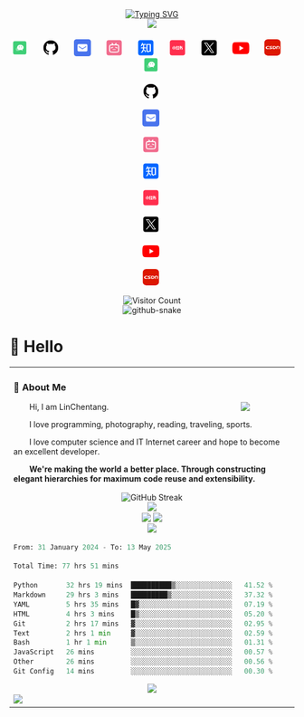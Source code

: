 <div align="center">
  
  <!-- dynamic typing effect 动态打字效果 -->
  <div>
    <a href="https://git.io/typing-svg">
      <img src="https://readme-typing-svg.demolab.com?font=Fira+Code&pause=1000&width=435&lines=LinChentang%E5%90%8C%E5%AD%A6%E7%A5%9D%E6%82%A8%E4%BB%8A%E5%A4%A9%E6%84%89%E5%BF%AB!&center=true&size=27" alt="Typing SVG" />
    </a>
  </div>

  <!-- knock code pictures 敲代码的图片 -->
  <picture>
    <source media="(prefers-color-scheme: dark)" srcset="https://cdn.jsdelivr.net/gh/LinChentang/LinChentang/assets/images/coding.gif" />
    <!-- <source media="(prefers-color-scheme: light)" srcset="https://cdn.jsdelivr.net/gh/LinChentang/LinChentang/assets/images/developer.svg" height="225px" /> -->
    <img src="https://cdn.jsdelivr.net/gh/LinChentang/LinChentang/assets/images/coding.gif" />
  </picture>

  <!-- for beauty 留个空行好看点 -->
  <div>&nbsp;</div>
  
  <!-- profile logo 个人资料徽标 -->
  <div>
    <a href="https://linchentang.top/wechat_qrcode/" target="_blank" rel="noopener noreferrer" style="text-decoration: none;">
        <img src="https://github.com/LinChentang/LinChentang.github.io/blob/main/docs/images/plugin/微信.png"  style="height:30px; vertical-align:middle; margin-right:4px;">
    </a>&emsp;
    <a href="https://github.com/LinChentang" target="_blank" rel="noopener noreferrer" style="text-decoration: none;">
        <img src="https://github.com/LinChentang/LinChentang.github.io/blob/main/docs/images/plugin/github.png"  style="height:30px; vertical-align:middle; margin-right:4px;">
    </a>&emsp;
    <a href="mailto:z1273611131@163.com" target="_blank" rel="noopener noreferrer" style="text-decoration: none;">
        <img src="https://github.com/LinChentang/LinChentang.github.io/blob/main/docs/images/plugin/邮箱.png"  style="height:30px; vertical-align:middle; margin-right:4px;">
    </a>&emsp;
    <a href="https://space.bilibili.com/346629528?spm_id_from=333.1007.0.0" target="_blank" rel="noopener noreferrer" style="text-decoration: none;">
        <img src="https://github.com/LinChentang/LinChentang.github.io/blob/main/docs/images/plugin/哔哩哔哩.png"  style="height:30px; vertical-align:middle; margin-right:4px;">
    </a>&emsp;
    <a href="https://www.zhihu.com/people/yu-chen-63-69-85" target="_blank" rel="noopener noreferrer" style="text-decoration: none;">
        <img src="https://github.com/LinChentang/LinChentang.github.io/blob/main/docs/images/plugin/知乎.png"  style="height:30px; vertical-align:middle; margin-right:4px;">
    </a>&emsp;
    <a href="https://www.xiaohongshu.com/user/profile/66a673f5000000001d023fdb" target="_blank" rel="noopener noreferrer" style="text-decoration: none;">
        <img src="https://github.com/LinChentang/LinChentang.github.io/blob/main/docs/images/plugin/小红书.png"  style="height:30px; vertical-align:middle; margin-right:4px;">
    </a>&emsp;
    <a href="https://x.com/linchentang23" target="_blank" rel="noopener noreferrer" style="text-decoration: none;">
        <img src="https://github.com/LinChentang/LinChentang.github.io/blob/main/docs/images/plugin/TwitterX.png"  style="height:30px; vertical-align:middle; margin-right:4px;">
    </a>&emsp;
    <a href="https://www.youtube.com/@linchentang618" target="_blank" rel="noopener noreferrer" style="text-decoration: none;">
        <img src="https://github.com/LinChentang/LinChentang.github.io/blob/main/docs/images/plugin/youtube .png"  style="height:30px; vertical-align:middle; margin-right:4px;">
    </a>&emsp;
    <a href="https://blog.csdn.net/weixin_64266899?spm=1011.2124.3001.5343" target="_blank" rel="noopener noreferrer" style="text-decoration: none;">
        <img src="https://github.com/LinChentang/LinChentang.github.io/blob/main/docs/images/plugin/CSDN.png"  style="height:30px; vertical-align:middle; margin-right:4px;">
    </a>&emsp;<br>
</div>

<div>
    <a href="https://linchentang.top/wechat_qrcode/" target="_blank" rel="noopener noreferrer" style="text-decoration: none !important;">
        <img src="https://raw.githubusercontent.com/LinChentang/LinChentang.github.io/main/docs/images/plugin/微信.png" alt="微信" style="height:30px; vertical-align:middle; margin-right:4px; display:block; border:none; outline:none;">
    </a> 
    <a href="https://github.com/LinChentang" target="_blank" rel="noopener noreferrer" style="text-decoration: none !important;">
        <img src="https://raw.githubusercontent.com/LinChentang/LinChentang.github.io/main/docs/images/plugin/github.png" alt="GitHub" style="height:30px; vertical-align:middle; margin-right:4px; display:block; border:none; outline:none;">
    </a> 
    <a href="mailto:z1273611131@163.com" target="_blank" rel="noopener noreferrer" style="text-decoration: none !important;">
        <img src="https://raw.githubusercontent.com/LinChentang/LinChentang.github.io/main/docs/images/plugin/邮箱.png" alt="邮箱" style="height:30px; vertical-align:middle; margin-right:4px; display:block; border:none; outline:none;">
    </a> 
    <a href="https://space.bilibili.com/346629528?spm_id_from=333.1007.0.0" target="_blank" rel="noopener noreferrer" style="text-decoration: none !important;">
        <img src="https://raw.githubusercontent.com/LinChentang/LinChentang.github.io/main/docs/images/plugin/哔哩哔哩.png" alt="哔哩哔哩" style="height:30px; vertical-align:middle; margin-right:4px; display:block; border:none; outline:none;">
    </a> 
    <a href="https://www.zhihu.com/people/yu-chen-63-69-85" target="_blank" rel="noopener noreferrer" style="text-decoration: none !important;">
        <img src="https://raw.githubusercontent.com/LinChentang/LinChentang.github.io/main/docs/images/plugin/知乎.png" alt="知乎" style="height:30px; vertical-align:middle; margin-right:4px; display:block; border:none; outline:none;">
    </a> 
    <a href="https://www.xiaohongshu.com/user/profile/66a673f5000000001d023fdb" target="_blank" rel="noopener noreferrer" style="text-decoration: none !important;">
        <img src="https://raw.githubusercontent.com/LinChentang/LinChentang.github.io/main/docs/images/plugin/小红书.png" alt="小红书" style="height:30px; vertical-align:middle; margin-right:4px; display:block; border:none; outline:none;">
    </a> 
    <a href="https://x.com/linchentang23" target="_blank" rel="noopener noreferrer" style="text-decoration: none !important;">
        <img src="https://raw.githubusercontent.com/LinChentang/LinChentang.github.io/main/docs/images/plugin/TwitterX.png" alt="TwitterX" style="height:30px; vertical-align:middle; margin-right:4px; display:block; border:none; outline:none;">
    </a> 
    <a href="https://www.youtube.com/@linchentang618" target="_blank" rel="noopener noreferrer" style="text-decoration: none !important;">
        <img src="https://raw.githubusercontent.com/LinChentang/LinChentang.github.io/main/docs/images/plugin/youtube .png" alt="YouTube" style="height:30px; vertical-align:middle; margin-right:4px; display:block; border:none; outline:none;"> </a> 
    <a href="https://blog.csdn.net/weixin_64266899?spm=1011.2124.3001.5343" target="_blank" rel="noopener noreferrer" style="text-decoration: none !important;">
        <img src="https://raw.githubusercontent.com/LinChentang/LinChentang.github.io/main/docs/images/plugin/CSDN.png" alt="CSDN" style="height:30px; vertical-align:middle; margin-right:4px; display:block; border:none; outline:none;">
    </a> <br>
</div>

<!-- visitor statistics logo 访问量统计-->
<div align="center">
  <img src="https://profile-counter.glitch.me/LinChentang/count.svg" alt="Visitor Count" width="225" />
</div>

  <!-- Snake Code Contribution Map 贪吃蛇代码贡献图 -->
  <picture>
    <source media="(prefers-color-scheme: dark)" srcset="https://cdn.jsdelivr.net/gh/LinChentang/LinChentang/profile-snake-contrib/github-contribution-grid-snake-dark.svg" />
    <source media="(prefers-color-scheme: light)" srcset="https://cdn.jsdelivr.net/gh/LinChentang/LinChentang/profile-snake-contrib/github-contribution-grid-snake.svg" />
    <img alt="github-snake" src="https://cdn.jsdelivr.net/gh/LinChentang/LinChentang/profile-snake-contrib/github-contribution-grid-snake-dark.svg" />
  </picture>

</div>

#  🙋 Hello

<table>
  
<tr><td>

</div>

### 🤺 About Me

<img align="right" width="88" src="https://cdn.jsdelivr.net/gh/LinChentang/LinChentang/assets/images/steven.png" />

<p>&emsp;&emsp;Hi, I am LinChentang.</p>
<p>&emsp;&emsp;I love programming, photography, reading, traveling, sports.</p>
<p>&emsp;&emsp;I love computer science and IT Internet career and hope to become an excellent developer.</p>
<p><strong>&emsp;&emsp;We're making the world a better place. Through constructing elegant hierarchies for maximum code reuse and extensibility.</strong></p>
</div>

<!-- github-readme-streak-stats 连续提交代码天数记录 -->
<div align="center">
   <img height=160 align="center" src="https://github-readme-streak-stats-eight.vercel.app/?user=LinChentang&theme=dracula&hide_border=true&mode=weekly&card_width=475" alt="GitHub Streak" />
</div>

<!-- spotify -->
<div align="center">
    <img height="137px" src="https://spotify-github-profile.kittinanx.com/api/view.svg?uid=31ndk7wlzonshfe43fboyw2yomcq&redirect=true][https://spotify-github-profile.kittinanx.com/api/view.svg?uid=31ndk7wlzonshfe43fboyw2yomcq&cover_image=true&theme=novatorem&show_offline=true&background_color=121212&interchange=true&bar_color=53b14f&bar_color_cover=true" />
</div>

<!-- ########################################## 分割 

<!-- GitHub 数据统计 -->
<div align="center">
    <img height="137px" src="https://github-readme-stats-git-masterrstaa-rickstaa.vercel.app/api?username=LinChentang&hide_title=false&hide_border=true&show_icons=true&line_height=21&text_color=000&icon_color=000&bg_color=0,ea6161,ffc64d,fffc4d,52fa5a&theme=graywhite" />
    <img height="137px" src="https://github-readme-stats-git-masterrstaa-rickstaa.vercel.app/api/top-langs/?username=LinChentang&hide_title=false&hide_border=true&layout=compact&langs_count=6&text_color=000&icon_color=fff&bg_color=0,52fa5a,4dfcff,c64dff&theme=graywhite" />
</div>

<!-- GitHub 奖杯🏆 -->
<div align="center">
  <img  src="https://github-profile-trophy.vercel.app/?username=LinChentang&theme=discord&row=1&column=-1&no-frame=true&no-bg=true" />
</div>

<!--START_SECTION:waka-->

```python
From: 31 January 2024 - To: 13 May 2025

Total Time: 77 hrs 51 mins

Python       32 hrs 19 mins  ██████████▒░░░░░░░░░░░░░░   41.52 %
Markdown     29 hrs 3 mins   █████████▒░░░░░░░░░░░░░░░   37.32 %
YAML         5 hrs 35 mins   █▓░░░░░░░░░░░░░░░░░░░░░░░   07.19 %
HTML         4 hrs 3 mins    █▒░░░░░░░░░░░░░░░░░░░░░░░   05.20 %
Git          2 hrs 17 mins   ▓░░░░░░░░░░░░░░░░░░░░░░░░   02.95 %
Text         2 hrs 1 min     ▓░░░░░░░░░░░░░░░░░░░░░░░░   02.59 %
Bash         1 hr 1 min      ▒░░░░░░░░░░░░░░░░░░░░░░░░   01.31 %
JavaScript   26 mins         ░░░░░░░░░░░░░░░░░░░░░░░░░   00.57 %
Other        26 mins         ░░░░░░░░░░░░░░░░░░░░░░░░░   00.56 %
Git Config   14 mins         ░░░░░░░░░░░░░░░░░░░░░░░░░   00.30 %
```

<!--END_SECTION:waka-->

<!-- GitHub Activity Graph GitHub 活动图 -->
<div align="center">
    <img src="https://github-readme-activity-graph.vercel.app/graph?username=LinChentang&theme=github" />
</div>

<!-- profile-3d-contrib 3D贡献图-->
<picture>
  <source media="(prefers-color-scheme: dark)" srcset="https://cdn.jsdelivr.net/gh/LinChentang/LinChentang/profile-3d-contrib/profile-night-rainbow.svg" />
  <source media="(prefers-color-scheme: light)" srcset="https://cdn.jsdelivr.net/gh/LinChentang/LinChentang/profile-3d-contrib/profile-gitblock.svg" />
  <img src="https://cdn.jsdelivr.net/gh/LinChentang/LinChentang/profile-3d-contrib/profile-night-rainbow.svg" />
</picture>

</div>

</td></tr>
